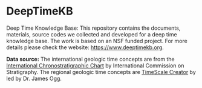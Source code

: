 # DeepTimeKB
Deep Time Knowledge Base: This repository contains the documents, materials, source codes we collected and developed for a deep time knowledge base. The work is based on an NSF funded project. For more details please check the website: https://www.deeptimekb.org.

**Data source:**
The international geologic time concepts are from the [International Chronostratigraphic Chart](https://stratigraphy.org/chart) by International Commission on Stratigraphy.
The regional geologic time concepts are [TimeScale Creator](https://timescalecreator.org/) by led by Dr. James Ogg.
